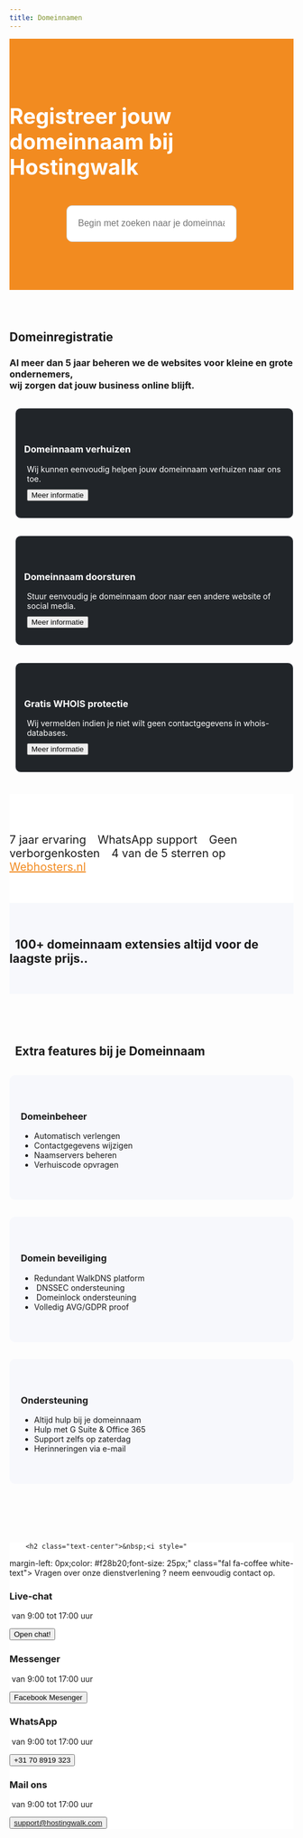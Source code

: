 ```yaml
---
title: Domeinnamen
---
```

<script src="https://code.jquery.com/jquery-3.4.1.min.js" integrity="sha256-CSXorXvZcTkaix6Yvo6HppcZGetbYMGWSFlBw8HfCJo=" crossorigin="anonymous"></script>
<script src="http://my.hostingwalk.com/dcheck/appear.js"></script>
<script src="http://my.hostingwalk.com/dcheck/dcheck.js"></script>


<div class="container-fluid text-center" style="
    padding-top: 2.9rem;
    padding-bottom: 0.3rem;
    background-color: #f28b20;
"> 
<div class="container-fluidj" style="margin-bottom: 1.3rem;margin-top: 1.0rem;">

<style>  
 #domainresultstable a.btn { margin-bottom:4px }

   #dcontainer {
    position: absolute;
    background-color: #fff;
    color: #404041;
    border: 1px solid #F28B20;
    border-radius: 5px;
    width: 60%;
    max-width: 1200px;
    text-align: left;
    left: 0;
    right: 0;
    margin: -50px auto 0 auto;
    padding: 10px;
    z-index: 9000;
}
#dresults {
    overflow: auto;
    max-height: 300px;
}

#domainresultstable td {
    padding: 5px;
}    
    
    .peach-gradient {
    background: -webkit-linear-gradient(50deg,#f28b20,#f28b20) !important;
    background: -o-linear-gradient(50deg,#f28b20,#f28b20) !important;
    background: linear-gradient(40deg,#f28b20,#f28b20) !important;
}
    .btn.peach-gradient {
    -webkit-transition: .5s ease;
    -o-transition: .5s ease;
    transition: .5s ease;
    color: #fff;
}
    
    .waves-effect {
    position: relative;
    cursor: pointer;
    overflow: hidden;
    -webkit-user-select: none;
    -moz-user-select: none;
    -ms-user-select: none;
    user-select: none;
    -webkit-tap-highlight-color: transparent;
}
</style>

<style>
.search-container{
  width: 60%;
  display: block;
  margin: 0 auto;
}

input#search-bar{
  margin: 0 auto;
  width: 100%;
  height: 65px;
  padding: 0 20px;
  font-size: 1rem;
  border-radius: 10px;
  border: 1px solid #D0CFCE;
  outline: none;
  &:focus{
    border: 1px solid #008ABF;
    transition: 0.35s ease;
    color: #008ABF;
    &::-webkit-input-placeholder{
      transition: opacity 0.45s ease; 
      opacity: 0;
     }
    &::-moz-placeholder {
      transition: opacity 0.45s ease; 
      opacity: 0;
     }
    &:-ms-placeholder {
     transition: opacity 0.45s ease; 
     opacity: 0;
     }    
   }
 }
</style>

<h1 style="display: inline-block;font-size: 2.35rem;color: white;">
<i class="fal fa-globe-americas" style="color: white;"></i> Registreer jouw domeinnaam bij Hostingwalk

</h1>


<form class="search-container" method="post" _lpchecked="1">
<input class="domainname" name="query" autocomplete="off" type="text" id="search-bar" placeholder="Begin met zoeken naar je domeinnaam.." style="
    margin-top: 20px;
">
</form>
   <div style="position: relative; padding-top: 60px;"><div id="dcontainer" style="display: none;"><div id="dresults"></div></div></div>     


</div>
</div>


<div class="container text-center" style="
    padding: 1.5rem 0rem;
    margin-bottom: -1rem;
">
<br>




<div style="margin-bottom: 20px;" class="row">
  <div> </div>
    <div style="margin-top: 30px;" class="col-sm-12">
      <h2 style="/*! font-family: Melbourne,sans-serif; */">
    
 <i class="fal fa-globe-americas" style="color: black;"></i>
Domeinregistratie</h2>
<h3>
    
 <p class="" style="/* color: white !important; *//* font-weight: normal; */"> 
<i class="fal fa-info-circle"></i>
Al meer dan 5 jaar beheren we de websites voor kleine en grote ondernemers,   <br>
wij zorgen dat jouw business online blijft. </p>
    
</h3>
  </div>
  
</div>


<div class="row">

<div class="col-lg-4 col-md-4 col-sm-4 col-xs-12"> 
<div class="partnerbox-part" style="margin-left: 10px;">
<i style="color: white;font-size: 40px;" class="fal fa-person-dolly"></i>
 <br>
    <h3 style="margin-top: 15px;margin-left: 5px;"> Domeinnaam verhuizen</h3>  
 <div style="margin-left: 10px;margin-top: 10px;">Wij kunnen eenvoudig helpen jouw domeinnaam verhuizen naar ons toe.</div>
<div class="" style="margin-left: 10px;margin-top: 10px;">  
<a href="ssl"> <button class="btn btn-outline-inloggen my-2 my-sm-0" type="submit">Meer informatie</button> </a>
           </div></div>  </div>

<div class="col-lg-4 col-md-4 col-sm-4 col-xs-12"> 
<div class="partnerbox-part" style="margin-left: 10px;">
<i style="color: white;font-size: 40px;" class="fal fa-exchange"></i>
 <br>
    <h3 style="margin-top: 15px;margin-left: 5px;">Domeinnaam doorsturen</h3>  
 <div style="margin-left: 10px;margin-top: 10px;"> Stuur eenvoudig je domeinnaam door naar een andere website of social media.</div>
<div class="" style="margin-left: 10px;margin-top: 10px;">  
<a href="ssl"> <button class="btn btn-outline-inloggen my-2 my-sm-0" type="submit">Meer informatie</button> </a>
           </div></div>  </div>

<div class="col-lg-4 col-md-4 col-sm-4 col-xs-12"> 
<div class="partnerbox-part" style="margin-left: 10px;">
<i style="color: white;font-size: 40px;" class="fa fa-user-secret"></i>
 <br>
    <h3 style="margin-top: 15px;margin-left: 5px;">Gratis WHOIS protectie</h3>  
 <div style="margin-left: 10px;margin-top: 10px;">Wij vermelden indien je niet wilt geen contactgegevens in whois-databases.

</div>
<div class="" style="margin-left: 10px;margin-top: 10px;">  
<a href="ssl"> <button class="btn btn-outline-inloggen my-2 my-sm-0" type="submit">Meer informatie</button> </a>
           </div></div>  </div>

 </div>
</div>

 


<style>
    .peach-gradient {
    background: -webkit-linear-gradient(50deg,#f28b20,#f28b20) !important;
    background: -o-linear-gradient(50deg,#f28b20,#f28b20) !important;
    background: linear-gradient(40deg,#f28b20,#f28b20) !important;
}
    .btn.peach-gradient {
    -webkit-transition: .5s ease;
    -o-transition: .5s ease;
    transition: .5s ease;
    color: #fff;
}
    
    .waves-effect {
    position: relative;
    cursor: pointer;
    overflow: hidden;
    -webkit-user-select: none;
    -moz-user-select: none;
    -ms-user-select: none;
    user-select: none;
    -webkit-tap-highlight-color: transparent;
}
    

    .box{
    padding:60px 0px;
}

.box-part{
    background:#FFF;
    border-radius:10px;
    padding:60px 10px;
    margin:30px 0px;
}

.box-part{
background-color: #f7f8fc !important;
}

.box-part .fa , 
.box-part .title , 
.box-part .text ,
.box-part a{
    -webkit-transition: all 1s ease-out;
    -moz-transition: all 1s ease-out;
    -o-transition: all 1s ease-out;
    transition: all 1s ease-out;
}

             .partnerbox{
}

.partnerbox-part{
    background: #212529 !important;
    color: white !important;
    border-radius:10px;
    padding:30px 10px;
    margin:30px 0px;
}

.partnerbox-part{
border-top-width: 1px;
border-right-width: 1px;
border-bottom-width: 1px;
border-left-width: 1px;
border-top-style: solid;
border-right-style: solid;
border-bottom-style: solid;
border-left-style: solid;
border-color: rgb(229, 229, 234);
}

.partnerbox-part .fa , 
.partnerbox-part .title , 
.partnerbox-part .text ,
.partnerbox-part a{
    -webkit-transition: all 1s ease-out;
    -moz-transition: all 1s ease-out;
    -o-transition: all 1s ease-out;
    transition: all 1s ease-out;
}

</style>




 <div class="container text-center" style="
    background-color: white !important;
    padding: 1.5rem 0rem;
    margin-bottom: -1rem;
"> 
<div class="container-fluid" style="padding: 1.2rem 0rem;">

<p style="display: inline-block;; padding-top: .3125rem;; padding-bottom: .3125rem;margin-right: 1rem;font-size: 1.25rem;;">
<i class="fas fa-check" style="color: #ff9500;font-size: 20px;"></i> 7 jaar ervaring <i class="fas fa-check" style="color: #ff9500;font-size: 20px;margin-left: 15px;"></i>  WhatsApp support   <i class="fas fa-check" style="color: #ff9500;font-size: 20px;margin-left: 15px;"></i> Geen verborgenkosten   <i class="fas fa-check" style="color: #ff9500;font-size: 20px;margin-left: 15px;"></i>
4 van de 5 sterren op <a href="http://www.webhosters.nl/webhosting-providers/hostingwalk/" target="_blank" style="color: #f28b20;">Webhosters.nl</a>
</p>

</div>
</div>
    

<div class="jumbotron text-center" style="background-color: #f7f8fc !important;padding: 2rem 0rem;">
<h2 class="text-center" style=""><i class="fal fa-money-bill" style="font-size: 32px;font-weight: 100;"></i>&nbsp;&nbsp;100+ domeinnaam extensies altijd voor de laagste prijs..</h2>

<div class="container">
   <script language="javascript" src="https://my.hostingwalk.com/feeds/domainpricing-static.php"></script>        
</div>
    </div>
     
<div class="box">
    <div class="container">

<h2 class="text-center" style=""><i class="fal fa-angle-right" style="font-size: 32px;font-weight: 100;"></i>&nbsp; Extra features bij je Domeinnaam</h2>

<div class="row">

<div class="col-lg-4 col-md-4 col-sm-4 col-xs-12"> <div class="box-part text-center">

 <div style="margin-top: 10px;"></div><h3>Domeinbeheer</h3>
<ul class="fa-ul">
              <li><span class="fa-li"><i class="fas fa-check" style="color: green;ray;"></i></span>Automatisch verlengen</li>
              <li><span class="fa-li"><i class="fas fa-check" style="color: green;ray;"></i></span>Contactgegevens wijzigen</li>
              <li><span class="fa-li"><i class="fas fa-check" style="color: green;ray;"></i></span>Naamservers beheren</li>
              <li><span class="fa-li"><i class="fas fa-check" style="color: green;ray;"></i></span>Verhuiscode opvragen</li>
            </ul>
     </div>     </div> 

<div class="col-lg-4 col-md-4 col-sm-4 col-xs-12"> <div class="box-part text-center">

 <div style="margin-top: 10px;"></div><h3>Domein beveiliging</h3>
<ul class="fa-ul">
              <li><span class="fa-li"><i class="fas fa-check" style="color: green;ray;"></i></span>Redundant WalkDNS platform</li>
              <li><span class="fa-li"><i class="fas fa-check" style="color: green;ray;"></i></span>&nbsp;DNSSEC ondersteuning</li>
              <li><span class="fa-li"><i class="fas fa-check" style="color: green;ray;"></i></span>&nbsp;Domeinlock ondersteuning</li>
              <li><span class="fa-li"><i class="fas fa-check" style="color: green;ray;"></i></span>Volledig AVG/GDPR proof</li>
            </ul>
     </div>     </div>

<div class="col-lg-4 col-md-4 col-sm-4 col-xs-12"> <div class="box-part text-center">

 <div style="margin-top: 10px;"></div><h3>Ondersteuning</h3>
<ul class="fa-ul">
              <li><span class="fa-li"><i class="fas fa-check" style="color: green;ray;"></i></span>Altijd hulp bij je domeinnaam</li>
              <li><span class="fa-li"><i class="fas fa-check" style="color: green;ray;"></i></span>Hulp met G Suite & Office 365</li>
              <li><span class="fa-li"><i class="fas fa-check" style="color: green;ray;"></i></span>Support zelfs op zaterdag</li>
              <li><span class="fa-li"><i class="fas fa-check" style="color: green;ray;"></i></span>Herinneringen via e-mail</li>
            </ul>
     </div>     </div>




 </div>



</div> </div>



<div class="jumbotron text-center" style="background-color: white !important;">
    <div class="container">

        <h2 class="text-center">&nbsp;<i style="
margin-left: 0px;color: #f28b20;font-size: 25px;" class="fal fa-coffee white-text"></i>&nbsp;Vragen over onze dienstverlening ? neem eenvoudig contact op.</h2>
<br>

<div class="card-deck">

<div class="card">  <div class="card-body"> 
 <i style="margin-left: 0px;color: #3b5998;font-size: 35px;" class="fal fa-comments white-text"></i>
<h3>Live-chat</h3>
<p style="margin-top: 0;">  <i style="font-size: 16px;" class="fal fa-clock white-text"></i>&nbsp;van 9:00 tot 17:00 uur</p>
<a href="#" onclick="if (!window.__cfRLUnblockHandlers) return false; tidioChatApi.open()">
<button class="btn btn-md btn-outline-inloggen my-2 my-lg-0" type="submit">Open chat!</button>
    </a>
  </div>


</div>

<div class="card">  <div class="card-body"> 
<i style="margin-left: 0px;color: #3b5998;font-size: 35px;" class="fab fa-facebook white-text"></i>
<h3>Messenger</h3>
<p style="margin-top: 0;">  <i style="font-size: 16px;" class="fal fa-clock white-text"></i>&nbsp;van 9:00 tot 17:00 uur</p>
<button class="btn btn-md btn-outline-inloggen my-2 my-lg-0" type="submit">Facebook Mesenger</button>
  </div>

</div>   

<div class="card">  <div class="card-body"> 
<i style="margin-left: 0px;color:#25D366;font-size: 35px;" class="fab fa-whatsapp white-text"></i>
<h3>WhatsApp</h3>
<p style="margin-top: 0;">  <i style="font-size: 16px;" class="fal fa-clock white-text"></i>&nbsp;van 9:00 tot 17:00 uur</p>
<a alt="whatsapp" title="contact via whatsapp" href="https://api.whatsapp.com/send?phone=31708919323"> <button class="btn btn-md btn-outline-inloggen my-2 my-lg-0" type="submit">+31 70 8919 323</button> </a>
  </div>

</div>

<div class="card">  <div class="card-body"> 
<i style="margin-left: 0px;color: #55acee;font-size: 35px;" class="fal fa-envelope white-text"></i>
<h3>Mail ons</h3>
<p style="margin-top: 0;">  <i style="font-size: 16px;" class="fal fa-clock white-text"></i>&nbsp;van 9:00 tot 17:00 uur</p>


<a alt="mail" title="contact via mail" href="mailto:support@hostingwalk.com"> <button class="btn btn-md btn-outline-inloggen my-2 my-lg-0" type="submit">support@hostingwalk.com</button> </a>
  </div>

</div>

</div>       </div>  

 </div>






<style>
    .box{
    padding:60px 0px;
}

.box-part{
    background:#FFF;
    border-radius:10px;
    padding:40px 20px;
    margin:30px 0px;
}

.box-part{
background-color: #f7f8fc !important;
}

.box-part .fa , 
.box-part .title , 
.box-part .text ,
.box-part a{
    -webkit-transition: all 1s ease-out;
    -moz-transition: all 1s ease-out;
    -o-transition: all 1s ease-out;
    transition: all 1s ease-out;
}
</style>




<style> 
    .peach-gradient {
    background: -webkit-linear-gradient(50deg,#f28b20,#f28b20) !important;
    background: -o-linear-gradient(50deg,#f28b20,#f28b20) !important;
    background: linear-gradient(40deg,#f28b20,#f28b20) !important;
}
    .btn.peach-gradient {
    -webkit-transition: .5s ease;
    -o-transition: .5s ease;
    transition: .5s ease;
    color: #fff;
}
    
    .waves-effect {
    position: relative;
    cursor: pointer;
    overflow: hidden;
    -webkit-user-select: none;
    -moz-user-select: none;
    -ms-user-select: none;
    user-select: none;
    -webkit-tap-highlight-color: transparent;
}
</style>